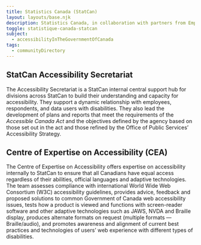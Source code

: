 ```yaml
---
title: Statistics Canada (StatCan)
layout: layouts/base.njk
description: Statistics Canada, in collaboration with partners from Employment and Social Development Canada, will continue to develop and release products to better understand the accessibility experiences of Canadians. The <a href="https://www.statcan.gc.ca/en/topics-start/accessibility">Accessibility Data Hub</a> provides a centralized location of topics related to accessibility and disability through data tables, articles, infographics and interactive data visualization tools.
toggle: statistique-canada-statcan
subject:
  - accessibilityInTheGovernmentOfCanada
tags:
  - communityDirectory
---
```


<div class="row wb-eqht gc-srvinfo">
<div class="col-md-6">
<h2 class="h3">StatCan Accessibility Secretariat</h2>

The Accessibility Secretariat is a StatCan internal central support hub for divisions across StatCan to build their understanding and capacity for accessibility. They support a dynamic relationship with employees, respondents, and data users with disabilities. They also lead the development of plans and reports that meet the requirements of the _Accessible Canada Act_ and the objectives defined by the agency based on those set out in the act and those refined by the Office of Public Services’ Accessibility Strategy.

</div>
<div class="col-md-6">
<h2 class="h3">Centre of Expertise on Accessibility (CEA)</h2>

The Centre of Expertise on Accessibility offers expertise on accessibility internally to StatCan to ensure that all Canadians have equal access regardless of their abilities, official languages and adaptive technologies. The team assesses compliance with international World Wide Web Consortium (W3C) accessibility guidelines, provides advice, feedback and proposed solutions to common Government of Canada web accessibility issues, tests how a product is viewed and functions with screen-reader software and other adaptive technologies such as JAWS, NVDA and Braille display, produces alternate formats on request (multiple formats — Braille/audio), and promotes awareness and alignment of current best practices and technologies of users’ web experience with different types of disabilities.

</div>
</div>
